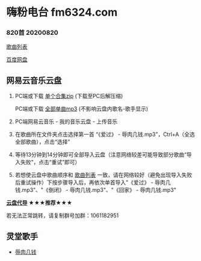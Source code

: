 # 嗨粉电台 fm6324.com

### 820首 20200820

[歌曲列表](嗨粉电台/嗨粉电台%20820首%2020200820.md) 
 
[百度网盘](https://pan.baidu.com/s/1DBRXUfzUJVFq-xhfvpAJaA) 

## 网易云音乐云盘

1. PC端或下载 [单个合集zip](https://pan.baidu.com/s/1DBRXUfzUJVFq-xhfvpAJaA#list/path=%2F%E5%97%A8%E7%B2%89%E7%94%B5%E5%8F%B0%20820%E9%A6%96%2020200820%2F%E2%91%A1%E8%BD%AC%E5%AD%98%E4%B8%8B%E8%BD%BD) (下载至PC后解压缩) 

   PC端或下载 [全部单曲mp3](https://pan.baidu.com/s/1DBRXUfzUJVFq-xhfvpAJaA#list/path=%2F%E5%97%A8%E7%B2%89%E7%94%B5%E5%8F%B0%20820%E9%A6%96%2020200820%2F%E2%91%A0%E5%9C%A8%E7%BA%BF%E8%AF%95%E5%90%AC) (不影响云盘内歌名-歌手显示)

2. PC端网易云音乐 - 我的音乐云盘 - 上传音乐
 
3. 在歌曲所在文件夹点击选择第一首 “《爱过》 - 辱肉几钱.mp3”，Ctrl+A（全选全部歌曲），点击“选择”

4. 等待13分钟到14分钟即可全部导入云盘（注意网络较差可能导致部分歌曲“导入失败”，点击“重试”即可）

5. 若想使云盘中歌曲顺序和 [歌曲列表](嗨粉电台/嗨粉电台%20820首%2020200820.md) 一致，请在网络较好（避免出现导入失败后重试操作）下按步骤导入后，再依次单首导入"《爱过》 - 辱肉几钱.mp3"、"《倒闭》 - 辱肉几钱.mp3"、"《回家》 - 辱肉几钱.mp3"

**[云盘代导](https://jq.qq.com/?_wv=1027&k=UYCz1RJQ) ★★★推荐★★★**

若无法正常跳转，请复制群号加群：1061182951

## 灵堂歌手

* [辱肉几钱](嗨粉电台/辱肉几钱/辱肉几钱.md)
